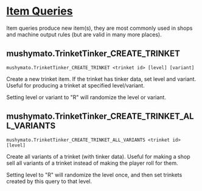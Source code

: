 # [Item Queries](https://stardewvalleywiki.com/Modding:Game_state_queries)

Item queries produce new item(s), they are most commonly used in shops and machine output rules (but are valid in many more places).

## mushymato.TrinketTinker_CREATE_TRINKET

```
mushymato.TrinketTinker_CREATE_TRINKET <trinket id> [level] [variant]
```

Create a new trinket item. If the trinket has tinker data, set level and variant. Useful for producing a trinket at specified level/variant.

Setting level or variant to "R" will randomize the level or variant.

## mushymato.TrinketTinker_CREATE_TRINKET_ALL_VARIANTS

```
mushymato.TrinketTinker_CREATE_TRINKET_ALL_VARIANTS <trinket id> [level]
```

Create all variants of a trinket (with tinker data). Useful for making a shop sell all variants of a trinket instead of making the player roll for them.

Setting level to "R" will randomize the level once, and then set trinkets created by this query to that level.
